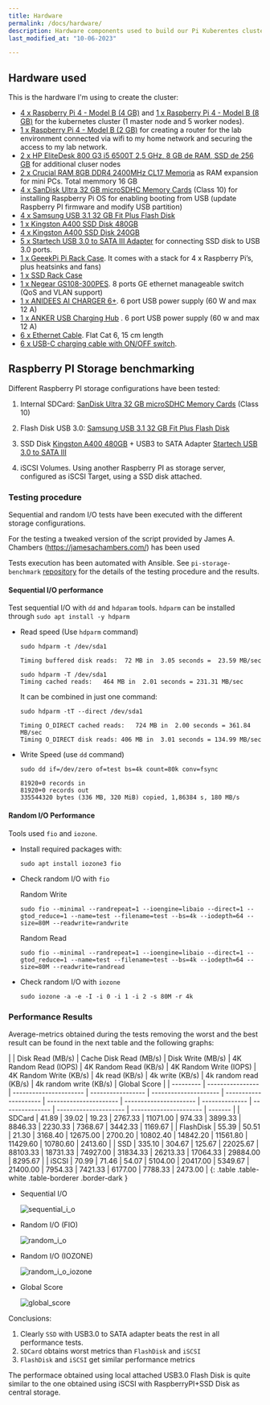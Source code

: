 ```yaml
---
title: Hardware
permalink: /docs/hardware/
description: Hardware components used to build our Pi Kuberentes cluster. Raspberry Pi different storage options benchmarking.
last_modified_at: "10-06-2023"

---
```


## Hardware used

This is the hardware I'm using to create the cluster:

- [4 x Raspberry Pi 4 - Model B (4 GB)](https://www.tiendatec.es/raspberry-pi/gama-raspberry-pi/1100-raspberry-pi-4-modelo-b-4gb-765756931182.html) and [1 x Raspberry Pi 4 - Model B (8 GB)](https://www.tiendatec.es/raspberry-pi/gama-raspberry-pi/1231-raspberry-pi-4-modelo-b-8gb-765756931199.html) for the kubernetes cluster (1 master node and 5 worker nodes).
- [1 x Raspberry Pi 4 - Model B (2 GB)](https://www.tiendatec.es/raspberry-pi/gama-raspberry-pi/1099-raspberry-pi-4-modelo-b-2gb-765756931175.html) for creating a router for the lab environment connected via wifi to my home network and securing the access to my lab network.
- [2 x HP EliteDesk 800 G3 i5 6500T 2,5 GHz, 8 GB de RAM, SSD de 256 GB](https://www.amazon.es/HP-EliteDesk-800-G3-reacondicionado/dp/B09TL2N2M8) for additional cluser nodes
- [2 x Crucial RAM 8GB DDR4 2400MHz CL17 Memoria](https://www.amazon.es/dp/B01BIWKP58) as RAM expansion for mini PCs. Total memmory 16 GB 
- [4 x SanDisk Ultra 32 GB microSDHC Memory Cards](https://www.amazon.es/SanDisk-SDSQUA4-064G-GN6MA-microSDXC-Adaptador-Rendimiento-dp-B08GY9NYRM/dp/B08GY9NYRM) (Class 10) for installing Raspberry Pi OS for enabling booting from USB (update Raspberry PI firmware and modify USB partition)
- [4 x Samsung USB 3.1 32 GB Fit Plus Flash Disk](https://www.amazon.es/Samsung-FIT-Plus-Memoria-MUF-32AB/dp/B07HPWKS3C) 
- [1 x Kingston A400 SSD Disk 480GB](https://www.amazon.es/Kingston-SSD-A400-Disco-s%C3%B3lido/dp/B01N0TQPQB)
- [4 x Kingston A400 SSD Disk 240GB](https://www.amazon.es/Kingston-SSD-A400-Disco-s%C3%B3lido/dp/B01N5IB20Q)
- [5 x Startech USB 3.0 to SATA III Adapter](https://www.amazon.es/Startech-USB3S2SAT3CB-Adaptador-3-0-2-5-negro/dp/B00HJZJI84) for connecting SSD disk to USB 3.0 ports.
- [1 x GeeekPi Pi Rack Case](https://www.amazon.es/GeeekPi-Raspberry-Ventilador-refrigeraci%C3%B3n-disipador/dp/B07Z4GRQGH/ref=sr_1_11). It comes with a stack for 4 x Raspberry Pi’s, plus heatsinks and fans)
- [1 x SSD Rack Case](https://www.aliexpress.com/i/33008511822.html)
- [1 x Negear GS108-300PES](https://www.amazon.es/Netgear-GS108E-300PES-conmutador-gestionable-met%C3%A1lica/dp/B00MYYTP3S). 8 ports GE ethernet manageable switch (QoS and VLAN support)
- [1 x ANIDEES AI CHARGER 6+](https://www.tiendatec.es/raspberry-pi/raspberry-pi-alimentacion/796-anidees-ai-charger-6-cargador-usb-6-puertos-5v-60w-12a-raspberry-pi-4712909320214.html). 6 port USB power supply (60 W and max 12 A)
- [1 x ANKER USB Charging Hub](https://www.amazon.es/Anker-Cargador-USB-6-Puertos/dp/B00PTLSH9G/) . 6 port USB power supply (60 w and max 12 A)
- [6 x Ethernet Cable](https://www.aliexpress.com/item/32821735352.html). Flat Cat 6,  15 cm length
- [6 x USB-C charging cable with ON/OFF switch](https://www.aliexpress.com/item/33049198504.html).


## Raspberry PI Storage benchmarking

Different Raspberry PI storage configurations have been tested:

1. Internal SDCard: [SanDisk Ultra 32 GB microSDHC Memory Cards](https://www.amazon.es/SanDisk-SDSQUA4-064G-GN6MA-microSDXC-Adaptador-Rendimiento-dp-B08GY9NYRM/dp/B08GY9NYRM) (Class 10)

2. Flash Disk USB 3.0: [Samsung USB 3.1 32 GB Fit Plus Flash Disk](https://www.amazon.es/Samsung-FIT-Plus-Memoria-MUF-32AB/dp/B07HPWKS3C)

3. SSD Disk [Kingston A400 480GB](https://www.amazon.es/Kingston-SSD-A400-Disco-s%C3%B3lido/dp/B01N0TQPQB) + USB3 to SATA Adapter [Startech USB 3.0 to SATA III](https://www.amazon.es/Startech-USB3S2SAT3CB-Adaptador-3-0-2-5-negro/dp/B00HJZJI84)

4. iSCSI Volumes. Using another Raspberry PI as storage server, configured as iSCSI Target, using a SSD disk attached.

### Testing procedure

Sequential and random I/O tests have been executed with the different storage configurations. 

For the testing a tweaked version of the script provided by James A. Chambers (https://jamesachambers.com/) has been used

Tests execution has been automated with Ansible. See `pi-storage-benchmark` [repository](https://github.com/ricsanfre/pi-storage-benchmark) for the details of the testing procedure and the results.

#### Sequential I/O performance

Test sequential I/O with `dd` and `hdparam` tools. `hdparm` can be installed through `sudo apt install -y hdparm`


- Read speed (Use `hdparm` command)
    
  ```shell
  sudo hdparm -t /dev/sda1
    
  Timing buffered disk reads:  72 MB in  3.05 seconds =  23.59 MB/sec

  sudo hdparm -T /dev/sda1
  Timing cached reads:   464 MB in  2.01 seconds = 231.31 MB/sec
  ```

  It can be combined in just one command:

  ```shell
  sudo hdparm -tT --direct /dev/sda1

  Timing O_DIRECT cached reads:   724 MB in  2.00 seconds = 361.84 MB/sec
  Timing O_DIRECT disk reads: 406 MB in  3.01 seconds = 134.99 MB/sec
  ```

- Write Speed (use `dd` command)

  ```shell
  sudo dd if=/dev/zero of=test bs=4k count=80k conv=fsync

  81920+0 records in
  81920+0 records out
  335544320 bytes (336 MB, 320 MiB) copied, 1,86384 s, 180 MB/s
  ```

#### Random I/O Performance

Tools used `fio` and `iozone`.

- Install required packages with:

  ```shell
  sudo apt install iozone3 fio
  ```

- Check random I/O with `fio`

  Random Write

  ```shell
  sudo fio --minimal --randrepeat=1 --ioengine=libaio --direct=1 --gtod_reduce=1 --name=test --filename=test --bs=4k --iodepth=64 --size=80M --readwrite=randwrite
   ```

  Random Read

  ```shell
  sudo fio --minimal --randrepeat=1 --ioengine=libaio --direct=1 --gtod_reduce=1 --name=test --filename=test --bs=4k --iodepth=64 --size=80M --readwrite=randread
   ```

- Check random I/O with `iozone`

  ```shell
  sudo iozone -a -e -I -i 0 -i 1 -i 2 -s 80M -r 4k
  ```

### Performance Results

Average-metrics obtained during the tests removing the worst and the best result can be found in the next table and the following graphs:

<div class="table-responsive">
|           | Disk Read (MB/s) | Cache Disk Read (MB/s) | Disk Write (MB/s) | 4K Random Read (IOPS) | 4K Random Read (KB/s) | 4K Random Write (IOPS) | 4K Random Write (KB/s) | 4k read (KB/s) | 4k write (KB/s) | 4k random read (KB/s) | 4k random write (KB/s) | Global Score   |
| --------- | ---------------- | ---------------------- | ----------------- | --------------------- | --------------------- | ---------------------- | ---------------------- | -------------- | --------------- | --------------------- | ---------------------- | ------- |
| SDCard    | 41.89            | 39.02                  | 19.23             | 2767.33               | 11071.00              | 974.33                 | 3899.33                | 8846.33        | 2230.33         | 7368.67               | 3442.33                | 1169.67 |
| FlashDisk | 55.39            | 50.51                  | 21.30             | 3168.40               | 12675.00              | 2700.20                | 10802.40               | 14842.20       | 11561.80        | 11429.60              | 10780.60               | 2413.60 |
| SSD       | 335.10           | 304.67                 | 125.67            | 22025.67              | 88103.33              | 18731.33               | 74927.00               | 31834.33       | 26213.33        | 17064.33              | 29884.00               | 8295.67 |
| iSCSI     | 70.99            | 71.46                  | 54.07             | 5104.00               | 20417.00              | 5349.67                | 21400.00               | 7954.33        | 7421.33         | 6177.00               | 7788.33                | 2473.00 |
{: .table .table-white .table-borderer .border-dark }
</div>

- Sequential I/O

  ![sequential_i_o](/assets/img/benchmarking_sequential_i_o.png)


- Random I/O (FIO)

  ![random_i_o](/assets/img/benchmarking_random_i_o.png)

- Random I/O (IOZONE)

  ![random_i_o_iozone](/assets/img/benchmarking_random_i_o_iozone.png)


- Global Score

  ![global_score](/assets/img/benchmarking_score.png)

Conclusions:

1. Clearly `SSD` with USB3.0 to SATA adapter beats the rest in all performance tests.
2. `SDCard` obtains worst metrics than `FlashDisk` and `iSCSI`
3. `FlashDisk` and `iSCSI` get similar performance metrics

The performace obtained using local attached USB3.0 Flash Disk is quite similar to the one obtained using iSCSI with RaspberryPI+SSD Disk as central storage.
